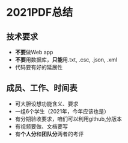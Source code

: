 # 2021PDF总结

## 技术要求

 * **不要**做Web app
 * **不要**用数据库，**只能**用.txt, .csc, .json, .xml
 * 代码要有好的延展性

## 成员、工作、时间表

 * 可大胆设想功能含义、要求
 * 一组6个学生（2021年，今年应该也是）
 * 有分期验收要求，咱们可以利用github,分版本
 * 有视频要做、文档要写
 * 有**个人分**和**团队分**两者的考评